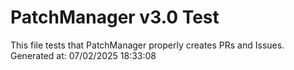 # PatchManager v3.0 Test
This file tests that PatchManager properly creates PRs and Issues.
Generated at: 07/02/2025 18:33:08
